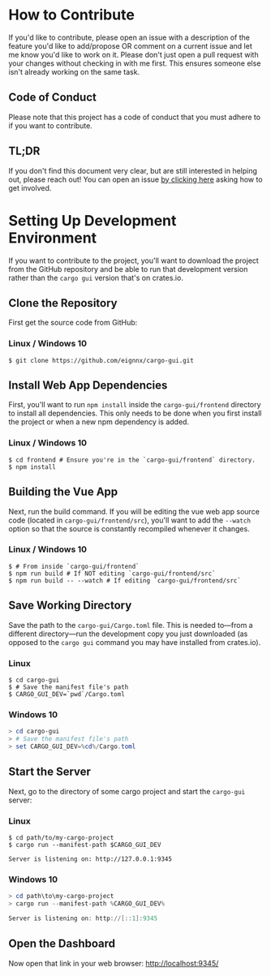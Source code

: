 # How to Contribute

If you'd like to contribute, please open an issue with a description of the feature you'd like to add/propose OR comment on a current issue and let me know you'd like to work on it. Please don't just open a pull request with your changes without checking in with me first. This ensures someone else isn't already working on the same task.

## Code of Conduct
Please note that this project has a code of conduct that you must adhere to if you want to contribute.

## TL;DR
If you don't find this document very clear, but are still interested in helping out, please reach out! You can open an issue [by clicking here](https://github.com/eignnx/cargo-gui/issues/new) asking how to get involved.

# Setting Up Development Environment

If you want to contribute to the project, you'll want to download the project from the GitHub repository and be able to run that development version rather than the  `cargo gui` version that's on crates.io.


## Clone the Repository

First get the source code from GitHub:

### Linux / Windows 10

```shell
$ git clone https://github.com/eignnx/cargo-gui.git
```

## Install Web App Dependencies

First, you'll want to run `npm install` inside the `cargo-gui/frontend` directory to install all dependencies. This only needs to be done when you first install the project or when a new npm dependency is added.

### Linux / Windows 10

```shell
$ cd frontend # Ensure you're in the `cargo-gui/frontend` directory.
$ npm install
```

## Building the Vue App

Next, run the build command. If you will be editing the vue web app source code (located in `cargo-gui/frontend/src`), you'll want to add the `--watch` option so that the source is constantly recompiled whenever it changes.

### Linux / Windows 10

```shell
$ # From inside `cargo-gui/frontend`
$ npm run build # If NOT editing `cargo-gui/frontend/src`
$ npm run build -- --watch # If editing `cargo-gui/frontend/src`
```

## Save Working Directory

Save the path to the `cargo-gui/Cargo.toml` file. This is needed to—from a different directory—run the development copy you just downloaded (as opposed to the `cargo gui` command you may have installed from crates.io).

### Linux

```shell
$ cd cargo-gui
$ # Save the manifest file's path
$ CARGO_GUI_DEV=`pwd`/Cargo.toml
```

### Windows 10

```powershell
> cd cargo-gui
> # Save the manifest file's path
> set CARGO_GUI_DEV=%cd%/Cargo.toml
```

## Start the Server

Next, go to the directory of some cargo project and start the `cargo-gui` server:

### Linux

```shell
$ cd path/to/my-cargo-project
$ cargo run --manifest-path $CARGO_GUI_DEV

Server is listening on: http://127.0.0.1:9345
```

### Windows 10

```powershell
> cd path\to\my-cargo-project
> cargo run --manifest-path %CARGO_GUI_DEV%

Server is listening on: http://[::1]:9345
```

## Open the Dashboard

Now open that link in your web browser: [http://localhost:9345/](http://localhost:9345/)

